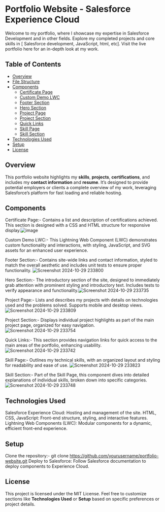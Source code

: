 # Portfolio Website - Salesforce Experience Cloud
Welcome to my portfolio, where I showcase my expertise in Salesforce Development and in other fields. Explore my completed projects and core skills in [ Salesforce development, JavaScript, html, etc]. Visit the live portfolio here for an in-depth look at my work.


## Table of Contents
- [Overview](#overview)
- [File Structure](#file-structure)
- [Components](#components)
  - [Certificate Page](#certificate-page)
  - [Custom Demo LWC](#custom-demo-lwc)
  - [Footer Section](#footer-section)
  - [Hero Section](#hero-section)
  - [Project Page](#project-page)
  - [Project Section](#project-section)
  - [Quick Links](#quick-links)
  - [Skill Page](#skill-page)
  - [Skill Section](#skill-section)
- [Technologies Used](#technologies-used)
- [Setup](#setup)
- [License](#license)

## Overview

This portfolio website highlights my **skills**, **projects**, **certifications**, and includes my **contact information** and **resume**. It’s designed to provide potential employers or clients a complete overview of my work, leveraging Salesforce’s platform for fast loading and reliable hosting.

## Components


Certificate Page:-
Contains a list and description of certifications achieved. This section is designed with a CSS and HTML structure for responsive display.![image](https://github.com/user-attachments/assets/70f2dad3-574f-4b65-89b8-8e800d8b6563)


Custom Demo LWC:-
This Lightning Web Component (LWC) demonstrates custom functionality and interactions, with styling, JavaScript, and SVG assets for an enhanced user experience.

Footer Section:-
Contains site-wide links and contact information, styled to match the overall aesthetic and includes unit tests to ensure proper functionality.
![Screenshot 2024-10-29 233800](https://github.com/user-attachments/assets/0d37eee7-08f7-43db-84df-97a17ca8722f)

Hero Section:-
The introductory section of the site, designed to immediately grab attention with prominent styling and introductory text. Includes tests to verify appearance and functionality.![Screenshot 2024-10-29 233735](https://github.com/user-attachments/assets/49280665-7cf9-4ac3-8f90-a7a699f46d6b)


Project Page:-
Lists and describes my projects with details on technologies used and the problems solved. Supports mobile and desktop views.
![Screenshot 2024-10-29 233809](https://github.com/user-attachments/assets/2eb6879c-b755-4966-88d6-d16b31a3869f)


Project Section:-
Displays individual project highlights as part of the main project page, organized for easy navigation.![Screenshot 2024-10-29 233754](https://github.com/user-attachments/assets/325b717b-287e-44a5-b903-b54dbbd676f5)


Quick Links:-
This section provides navigation links for quick access to the main areas of the portfolio, enhancing usability.![Screenshot 2024-10-29 233742](https://github.com/user-attachments/assets/01d4ce22-e6d0-4773-9ff2-94c7f2f15048)


Skill Page:-
Outlines my technical skills, with an organized layout and styling for readability and ease of use.
![Screenshot 2024-10-29 233823](https://github.com/user-attachments/assets/3aedeb85-a400-4d67-bf13-7de6f05b4d91)


Skill Section:-
Part of the Skill Page, this component dives into detailed explanations of individual skills, broken down into specific categories.
![Screenshot 2024-10-29 233748](https://github.com/user-attachments/assets/e392c68c-16ee-432e-93b8-40d031144e04)


## Technologies Used

Salesforce Experience Cloud: Hosting and management of the site.
HTML, CSS, JavaScript: Front-end structure, styling, and interactive features.
Lightning Web Components (LWC): Modular components for a dynamic, efficient front-end experience.


## Setup

Clone the repository:- git clone https://github.com/yourusername/portfolio-website.git
Deploy to Salesforce: Follow Salesforce documentation to deploy components to Experience Cloud.


## License

This project is licensed under the MIT License.
Feel free to customize sections like **Technologies Used** or **Setup** based on specific preferences or project details.




